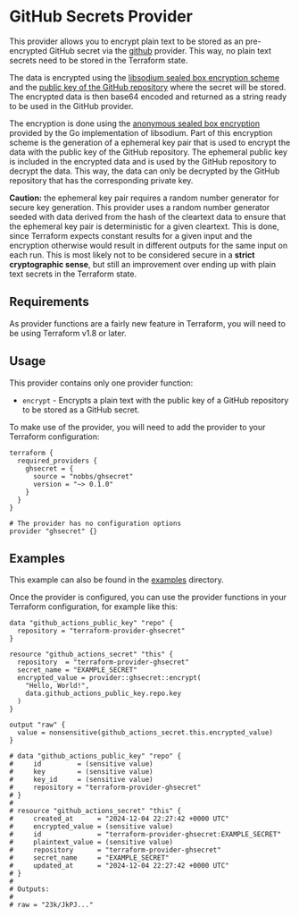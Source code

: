 # GitHub Secrets Provider

This provider allows you to encrypt plain text to be stored as an pre-encrypted
GitHub secret via the [github](https://registry.terraform.io/providers/hashicorp/github) provider.
This way, no plain text secrets need to be stored in the Terraform state.

The data is encrypted using the [libsodium sealed box encryption scheme](https://libsodium.gitbook.io/doc/public-key_cryptography/sealed_boxes)
and the [public key of the GitHub repository](https://docs.github.com/en/rest/actions/secrets?apiVersion=2022-11-28#get-a-repository-public-key)
where the secret will be stored. The encrypted data is then base64 encoded and returned as a
string ready to be used in the GitHub provider.

The encryption is done using the [anonymous sealed box encryption](https://pkg.go.dev/golang.org/x/crypto/nacl/box#SealAnonymous)
provided by the Go implementation of libsodium. Part of this encryption scheme is the generation
of a ephemeral key pair that is used to encrypt the data with the public key of the GitHub
repository. The ephemeral public key is included in the encrypted data and is used by the
GitHub repository to decrypt the data. This way, the data can only be decrypted by the GitHub
repository that has the corresponding private key.

**Caution:** the ephemeral key pair requires a random number generator for secure key generation.
This provider uses a random number generator seeded with data derived from the hash of the cleartext
data to ensure that the ephemeral key pair is deterministic for a given cleartext. This is done,
since Terraform expects constant results for a given input and the encryption otherwise would
result in different outputs for the same input on each run. This is most likely not to be
considered secure in a **strict cryptographic sense**, but still an improvement over ending up with
plain text secrets in the Terraform state.

## Requirements

As provider functions are a fairly new feature in Terraform, you will need to be using Terraform v1.8 or later.

## Usage

This provider contains only one provider function:

- `encrypt` - Encrypts a plain text with the public key of a GitHub repository to be stored as a GitHub secret.

To make use of the provider, you will need to add the provider to your Terraform configuration:

```hcl
terraform {
  required_providers {
    ghsecret = {
      source = "nobbs/ghsecret"
      version = "~> 0.1.0"
    }
  }
}

# The provider has no configuration options
provider "ghsecret" {}
```

## Examples

This example can also be found in the [examples](./examples) directory.

Once the provider is configured, you can use the provider functions in your Terraform configuration, for example like this:

```hcl
data "github_actions_public_key" "repo" {
  repository = "terraform-provider-ghsecret"
}

resource "github_actions_secret" "this" {
  repository  = "terraform-provider-ghsecret"
  secret_name = "EXAMPLE_SECRET"
  encrypted_value = provider::ghsecret::encrypt(
    "Hello, World!",
    data.github_actions_public_key.repo.key
  )
}

output "raw" {
  value = nonsensitive(github_actions_secret.this.encrypted_value)
}

# data "github_actions_public_key" "repo" {
#     id         = (sensitive value)
#     key        = (sensitive value)
#     key_id     = (sensitive value)
#     repository = "terraform-provider-ghsecret"
# }
#
# resource "github_actions_secret" "this" {
#     created_at      = "2024-12-04 22:27:42 +0000 UTC"
#     encrypted_value = (sensitive value)
#     id              = "terraform-provider-ghsecret:EXAMPLE_SECRET"
#     plaintext_value = (sensitive value)
#     repository      = "terraform-provider-ghsecret"
#     secret_name     = "EXAMPLE_SECRET"
#     updated_at      = "2024-12-04 22:27:42 +0000 UTC"
# }
#
# Outputs:
#
# raw = "23k/JkPJ..."
```
